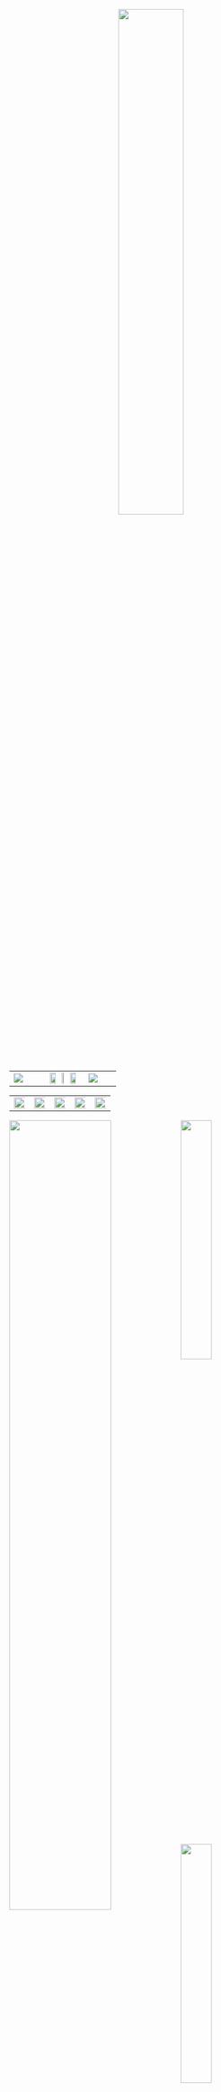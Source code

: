 <!--ANDI BANDI SANDI JO CODE CHORI KRE USKI ---------->
<!-- header anime -->
<p align="center"><img src="https://readme-typing-svg.herokuapp.com?font=Orbitron&size=40&color=%2379A500&height=67&duration=3000&center=true&lines=%F0%9F%85%B6%F0%9F%86%81%F0%9F%85%B4%F0%9F%85%B4%F0%9F%86%83%F0%9F%85%B8%F0%9F%85%BD%F0%9F%85%B6%F0%9F%86%82" width="48%" align="center"></p>
<table>
 <tr>
  <td width="30%"><img src="https://media.tenor.com/_7QhtyfyO0IAAAAC/zenitsu-gif.gif"></td>
  <td align="center"> <img src="https://media.tenor.com/fRmdE8epuE0AAAAj/syctk-saycotik.gif" width="40%" align="center"><img src="https://media.tenor.com/fRmdE8epuE0AAAAj/syctk-saycotik.gif" width="20%" align="center"><img src="https://media.tenor.com/fRmdE8epuE0AAAAj/syctk-saycotik.gif" width="40%" align="center"></td>
  <td width="30%"><img src="https://media.tenor.com/_7QhtyfyO0IAAAAC/zenitsu-gif.gif"></td>
 </tr>
</table>
<table>
 <tr>
  <td> <img src="https://media3.giphy.com/media/4ilFRqgbzbx4c/giphy.gif?cid=ecf05e47dcwkm0hgur8qeojbvjp23pceeo9pdii58gcaffvp&ep=v1_gifs_search&rid=giphy.gif&ct=g" height="220%" width="150%" > </td>
  <td> <img src="https://media2.giphy.com/media/v1.Y2lkPTc5MGI3NjExZWNhYjZjYjAwZDJkNzQwYWZiYWQ2ZDRjNjZmYzQxNzJlZTU0N2U1NiZlcD12MV9pbnRlcm5hbF9naWZzX2dpZklkJmN0PWc/12q7JyfK1UolW0/giphy.gif" height="220%" width="150%" > </td>
  <td> <img src="https://media.tenor.com/S8tFSa9K66EAAAAC/sukuna-jujutsu-kaisen.gif" height="220%" width="190%" > </td>
  <td> <img src="https://media.tenor.com/9eu9F42NQuYAAAAd/dance-anime-cool.gif" height="220%" width="150%" > </td>
  <td> <img src="https://media.tenor.com/ZQndYO4NwBcAAAAC/gojo-satoru.gif" height="290%" width="150%" > </td>
 </tr>
 </table>

<!--🔭I'm currently working on Mobile Applications <br>🫂I'm looking to collaborate on Open Source Projects<br>🌱I'm currently learning about React Native<br>☕Ask me about Coffee and Snacks<br>💡Fun fact: I am an Engineer too -->
<!-- About Me-->
<img align="left" width="60%" src="metrics.base.svg"></img>
<img align="center" width="33%" src="metrics.plugin.skyline.svg"></img> 
<img align="center" width="33%" src="metrics.plugin.stargazers.svg"/></img>
<img align="center" width="33%" src="metrics.plugin.languages.indepth.svg"/></img>
<!--<img align="right" width="9%" src="https://moon-svg.minung.dev/moon.svg?theme=basic" alt="moon.svg"> <p style="font-size: 40px;"  align="right" >Watch This Moon Live > > > > > </p>-->
<img align="left" width="70%" src="metrics.plugin.activity.svg"></img>
<img align="left" width="70%" src="metrics.plugin.stars.svg"></img>
<img align="left" width="70%" src="metrics.plugin.followup.indepth.svg"/></img>
<img align="left" width="70%"  src="metrics.plugin.followup.user.svg"/></img>
<img align="left" width="75%" src="metrics.plugin.achievements.compact.svg"/></img>
<img align="left" width="85%" src="metrics.plugin.people.followers.svg"/></img>           

<table><tr><td align="center"><img align="center" width="98%" src="profile-3d-contrib/profile-night-rainbow.svg"></img></td></tr></table>


<!--📏LINE-->
<img src="https://i.imgur.com/dBaSKWF.gif" height="35" width="100%">
<!-- Tech Stack-->

<h1 align="center"> 🗽 My Tech Stacks 🗽 </h1>
<img src="https://readme-typing-svg.demolab.com?font=Patua+One&size=25&duration=3000&pause=1000&color=949494&width=598&height=60&lines=What+Do+I+Know+%3F;What+Tech+Stacks+I+Use+%3F;Which+Frameworks+I+work+on+%3F;What+Languages+I+like+to+Code+%3F;Which+IDEs+I+Use+to+Code+%3F;What+Operating+Systems+I+have+Worked+on+%3F" alt="Typing SVG" width="80%"> </br>


<table align="center" >
  <tr>
   <th width="30%"><h2> 📋 Languages </h2></th>
   <th width="30%"><h2> 📚 Frameworks, Platforms and Libraries </h2></th>
   <th width="30%"><h2> 🎨 Design </h2></th>
   
 </tr>
  <tr>
   <td>
    <img src="https://img.shields.io/badge/C%23-239120?style=for-the-badge&logo=c-sharp&logoColor=white">
    <img src="https://img.shields.io/badge/HTML5-E34F26?style=for-the-badge&logo=html5&logoColor=white">
    <img src="https://img.shields.io/badge/CSS3-1572B6?style=for-the-badge&logo=css3&logoColor=white">
    <img src="https://img.shields.io/badge/JavaScript-F7DF1E?style=for-the-badge&logo=javascript&logoColor=black">
    <img src="https://img.shields.io/badge/Java-ED8B00?style=for-the-badge&logo=openjdk&logoColor=white">
    <img src="https://img.shields.io/badge/C%2B%2B-00599C?style=for-the-badge&logo=c%2B%2B&logoColor=white">
    <img src="https://img.shields.io/badge/C-00599C?style=for-the-badge&logo=c&logoColor=white">
    <img src="https://img.shields.io/badge/Python-14354C?style=for-the-badge&logo=python&logoColor=white">
    <img src="https://img.shields.io/badge/Sass-CC6699?style=for-the-badge&logo=sass&logoColor=white">
    <img src="https://img.shields.io/badge/PHP-777BB4?style=for-the-badge&logo=php&logoColor=white">
    <img src="https://img.shields.io/badge/Swift-FA7343?style=for-the-badge&logo=swift&logoColor=white">
    <img src="https://img.shields.io/badge/kotlin-%237F52FF.svg?style=for-the-badge&logo=kotlin&logoColor=white">
    <img src="https://img.shields.io/badge/Dart-0175C2?style=for-the-badge&logo=dart&logoColor=white">
    <img src="https://img.shields.io/badge/TypeScript-007ACC?style=for-the-badge&logo=typescript&logoColor=white">
    <img src="https://img.shields.io/badge/Shell_Script-121011?style=for-the-badge&logo=gnu-bash&logoColor=white">
    <img src="https://img.shields.io/badge/Markdown-000000?style=for-the-badge&logo=markdown&logoColor=white">
    <img src="https://img.shields.io/badge/PowerShell-%235391FE.svg?style=for-the-badge&logo=powershell&logoColor=white">
    <img src="https://img.shields.io/badge/Windows%20Terminal-%234D4D4D.svg?style=for-the-badge&logo=windows-terminal&logoColor=white">
    
   
   
   
   </td>
   
   <td>
       <img src="https://img.shields.io/badge/Tailwind_CSS-38B2AC?style=for-the-badge&logo=tailwind-css&logoColor=white">
       <img src="https://img.shields.io/badge/Bootstrap-563D7C?style=for-the-badge&logo=bootstrap&logoColor=white">
       <img src="https://img.shields.io/badge/AngularJS-E23237?style=for-the-badge&logo=angularjs&logoColor=white">
       <img src="https://img.shields.io/badge/Angular-DD0031?style=for-the-badge&logo=angular&logoColor=white">
       <img src="https://img.shields.io/badge/React-20232A?style=for-the-badge&logo=react&logoColor=61DAFB">
       <img src="https://img.shields.io/badge/Express.js-404D59?style=for-the-badge">
       <img src="https://img.shields.io/badge/Django-092E20?style=for-the-badge&logo=django&logoColor=white">
       <img src="https://img.shields.io/badge/Flask-000000?style=for-the-badge&logo=flask&logoColor=white">
       <img src="https://img.shields.io/badge/bulma-00D0B1?style=for-the-badge&logo=bulma&logoColor=white">
       <img src="https://img.shields.io/badge/expo-1C1E24?style=for-the-badge&logo=expo&logoColor=#D04A37">
       <img src="https://img.shields.io/badge/Gatsby-%23663399.svg?style=for-the-badge&logo=gatsby&logoColor=white">
       <img src="https://img.shields.io/badge/Ionic-%233880FF.svg?style=for-the-badge&logo=Ionic&logoColor=white">
       <img src="https://img.shields.io/badge/joomla-%235091CD.svg?style=for-the-badge&logo=joomla&logoColor=white">
       <img src="https://img.shields.io/badge/NPM-%23CB3837.svg?style=for-the-badge&logo=npm&logoColor=white">
       <img src="https://img.shields.io/badge/Next-black?style=for-the-badge&logo=next.js&logoColor=white">
       <img src="https://img.shields.io/badge/node.js-6DA55F?style=for-the-badge&logo=node.js&logoColor=white">
       <img src="https://img.shields.io/badge/redux-%23593d88.svg?style=for-the-badge&logo=redux&logoColor=white">

    
   
   </td>
   
   <td>
       <img src="https://img.shields.io/badge/Canva-%2300C4CC.svg?&style=for-the-badge&logo=Canva&logoColor=white">
       <img src="	https://img.shields.io/badge/Figma-F24E1E?style=for-the-badge&logo=figma&logoColor=white">
       <img src="https://img.shields.io/badge/blender-%23F5792A.svg?style=for-the-badge&logo=blender&logoColor=white">
       <img src="https://img.shields.io/badge/Adobe%20Illustrator-FF9A00?style=for-the-badge&logo=adobe%20illustrator&logoColor=white">
       <img src="https://img.shields.io/badge/Adobe%20Lightroom-31A8FF?style=for-the-badge&logo=Adobe%20Lightroom&logoColor=white">
       <img src="https://img.shields.io/badge/Adobe%20Photoshop-31A8FF?style=for-the-badge&logo=Adobe%20Photoshop&logoColor=black">
       <img src="https://img.shields.io/badge/Figma-F24E1E?style=for-the-badge&logo=figma&logoColor=white">

   
   </td>
 </tr>
   <tr>
   <th><h2> 🕓 Version Control </h2></th>
   <th><h2> 💻 IDEs/Editors </h2></th>
   <th><h2> 💾 DataBase </h2></th>
 </tr>
  <tr>
   <td>
       <img src="https://img.shields.io/badge/github%20actions-%232671E5.svg?style=for-the-badge&logo=githubactions&logoColor=white">
       <img src="https://img.shields.io/badge/GitLab%20CI-%23181717.svg?style=for-the-badge&logo=gitlab&logoColor=white">
       <img src="https://img.shields.io/badge/gitlab-%23181717.svg?style=for-the-badge&logo=gitlab&logoColor=white">
       <img src="https://img.shields.io/badge/github-%23121011.svg?style=for-the-badge&logo=github&logoColor=white">
       <img src="https://img.shields.io/badge/git-%23F05033.svg?style=for-the-badge&logo=git&logoColor=white">
       
   
   </td>
   <td>
       <img src="https://img.shields.io/badge/Visual%20Studio%20Code-0078d7.svg?style=for-the-badge&logo=visual-studio-code&logoColor=white">
       <img src="https://img.shields.io/badge/Android%20Studio-3DDC84.svg?style=for-the-badge&logo=android-studio&logoColor=white">
       <img src="https://img.shields.io/badge/Visual%20Studio-5C2D91.svg?style=for-the-badge&logo=visual-studio&logoColor=white">
       <img src="https://img.shields.io/badge/WordPress-%23117AC9.svg?style=for-the-badge&logo=WordPress&logoColor=white">
       <img src="https://img.shields.io/badge/pycharm-143?style=for-the-badge&logo=pycharm&logoColor=black&color=black&labelColor=green">
       <img src="https://img.shields.io/badge/jupyter-%23FA0F00.svg?style=for-the-badge&logo=jupyter&logoColor=white">
       <img src="https://img.shields.io/badge/Postman-FF6C37?style=for-the-badge&logo=postman&logoColor=white">
       <img src="https://img.shields.io/badge/webstorm-143?style=for-the-badge&logo=webstorm&logoColor=white&color=black">
       <img src="https://img.shields.io/badge/Atom-66595C?style=for-the-badge&logo=Atom&logoColor=white">
       <img src="https://img.shields.io/badge/NeoVim-%2357A143.svg?&style=for-the-badge&logo=neovim&logoColor=white">
       <img src="https://img.shields.io/badge/Notepad++-90E59A.svg?style=for-the-badge&logo=notepad%2B%2B&logoColor=black">
       <img src="https://img.shields.io/badge/replit-667881?style=for-the-badge&logo=replit&logoColor=white">
       <img src="https://img.shields.io/badge/Eclipse-2C2255?style=for-the-badge&logo=eclipse&logoColor=white">
       <img src="https://img.shields.io/badge/VIM-%2311AB00.svg?&style=for-the-badge&logo=vim&logoColor=white">
       

   
   </td>
   <td> 
       <img src="https://img.shields.io/badge/MongoDB-4EA94B?style=for-the-badge&logo=mongodb&logoColor=white">
       <img src="https://img.shields.io/badge/MySQL-005C84?style=for-the-badge&logo=mysql&logoColor=white">
       <img src="https://img.shields.io/badge/Oracle-F80000?style=for-the-badge&logo=Oracle&logoColor=white">
       <img src="https://img.shields.io/badge/PostgreSQL-316192?style=for-the-badge&logo=postgresql&logoColor=white">
       <img src="https://img.shields.io/badge/SQLite-07405E?style=for-the-badge&logo=sqlite&logoColor=white">
       <img src="https://img.shields.io/badge/rabbitmq-%23FF6600.svg?&style=for-the-badge&logo=rabbitmq&logoColor=white">
       <img src="https://img.shields.io/badge/Firebase-039BE5?style=for-the-badge&logo=Firebase&logoColor=white">
   </td>
 </tr>
   <tr>
   <th><h2> 📱 Mobile Frameworks </h2></th>
   <th><h2> 🎛️ Operating System </h2></th>
   <th><h2> 🏢 Office </h2></th>
 </tr>
  <tr>
   <td> 
    <img src="https://img.shields.io/badge/Flutter-02569B?style=for-the-badge&logo=flutter&logoColor=white">
    <img src="https://img.shields.io/badge/React_Native-20232A?style=for-the-badge&logo=react&logoColor=61DAFB">
    <img src="https://img.shields.io/badge/Ionic-3880FF?style=for-the-badge&logo=ionic&logoColor=white">
    <img src="https://img.shields.io/badge/NativeScript-3655FF?style=for-the-badge&logo=NativeScript&logoColor=black">
    <img src="https://img.shields.io/badge/Android_Studio-3DDC84?style=for-the-badge&logo=android-studio&logoColor=white">

   </td>
   <td>
    <img src="https://img.shields.io/badge/Arch_Linux-1793D1?style=for-the-badge&logo=arch-linux&logoColor=white">
    <img src="https://img.shields.io/badge/Cent%20OS-262577?style=for-the-badge&logo=CentOS&logoColor=white">
    <img src="https://img.shields.io/badge/Debian-A81D33?style=for-the-badge&logo=debian&logoColor=white">
    <img src="https://img.shields.io/badge/Fedora-294172?style=for-the-badge&logo=fedora&logoColor=white">
    <img src="https://img.shields.io/badge/iOS-000000?style=for-the-badge&logo=ios&logoColor=white">
    <img src="https://img.shields.io/badge/Kali_Linux-557C94?style=for-the-badge&logo=kali-linux&logoColor=white">
    <img src="https://img.shields.io/badge/Linux-FCC624?style=for-the-badge&logo=linux&logoColor=black">
    <img src="https://img.shields.io/badge/Linux_Mint-87CF3E?style=for-the-badge&logo=linux-mint&logoColor=white">
    <img src="https://img.shields.io/badge/manjaro-35BF5C?style=for-the-badge&logo=manjaro&logoColor=white">
    <img src="https://img.shields.io/badge/Pop!_OS-48B9C7?style=for-the-badge&logo=Pop!_OS&logoColor=white">
    <img src="https://img.shields.io/badge/Tails%20-56347C?&style=for-the-badge&logo=tails&logoColor=white">
    <img src="https://img.shields.io/badge/Red%20Hat-EE0000?style=for-the-badge&logo=redhat&logoColor=white">
    <img src="https://img.shields.io/badge/SUSE-0C322C?style=for-the-badge&logo=SUSE&logoColor=white">
    <img src="https://img.shields.io/badge/Elementary%20OS-64BAFF?style=for-the-badge&logo=elementary&logoColor=white">
    <img src="https://img.shields.io/badge/Windows-0078D6?style=for-the-badge&logo=windows&logoColor=white">
    <img src="https://img.shields.io/badge/Android-3DDC84?style=for-the-badge&logo=android&logoColor=white">
    <img src="https://img.shields.io/badge/freebsd-AB2B28?style=for-the-badge&logo=freebsd&logoColor=white">
    <img src="https://img.shields.io/badge/Gentoo-54487A?style=for-the-badge&logo=gentoo&logoColor=white">
    <img src="https://img.shields.io/badge/-MX%20Linux-%23000000?style=for-the-badge&logo=MXlinux&logoColor=white">
    <img src="https://img.shields.io/badge/lineageos-167C80?style=for-the-badge&logo=lineageos&logoColor=white">
    <img src="https://img.shields.io/badge/mac%20os-000000?style=for-the-badge&logo=macos&logoColor=F0F0F0">
    
   </td>
   <td> 
    <img src="https://img.shields.io/badge/LibreOffice-%2318A303?style=for-the-badge&logo=LibreOffice&logoColor=white">
    <img src="https://img.shields.io/badge/Microsoft_Excel-217346?style=for-the-badge&logo=microsoft-excel&logoColor=white">
    <img src="https://img.shields.io/badge/Microsoft_PowerPoint-B7472A?style=for-the-badge&logo=microsoft-powerpoint&logoColor=white">
    <img src="https://img.shields.io/badge/Microsoft_Word-2B579A?style=for-the-badge&logo=microsoft-word&logoColor=white">
    <img src="https://img.shields.io/badge/Microsoft_Office-D83B01?style=for-the-badge&logo=microsoft-office&logoColor=white">
   
   </td>
 </tr>
 
   <tr>
   <th><h2> ☁️ Hosting/SaaS </h2></th>
   <th><h2> 📂 Cloud Storage </h2></th>
   <th><h2> 🌐 Browsers </h2> </th> 
 </tr>
  <tr>
   <td>
     <img src="https://img.shields.io/badge/firebase-%23039BE5.svg?style=for-the-badge&logo=firebase">
     <img src="https://img.shields.io/badge/github%20pages-121013?style=for-the-badge&logo=github&logoColor=white">
     <img src="https://img.shields.io/badge/heroku-%23430098.svg?style=for-the-badge&logo=heroku&logoColor=white">
     <img src="https://img.shields.io/badge/netlify-%23000000.svg?style=for-the-badge&logo=netlify&logoColor=#00C7B7">
     <img src="https://img.shields.io/badge/vercel-%23000000.svg?style=for-the-badge&logo=vercel&logoColor=white">
     <img src="https://img.shields.io/badge/Oracle-F80000?style=for-the-badge&logo=oracle&logoColor=white">
     <img src="https://img.shields.io/badge/Cloudflare-F38020?style=for-the-badge&logo=Cloudflare&logoColor=white">
     <img src="https://img.shields.io/badge/AWS-%23FF9900.svg?style=for-the-badge&logo=amazon-aws&logoColor=white">
     <img src="https://img.shields.io/badge/azure-%230072C6.svg?style=for-the-badge&logo=microsoftazure&logoColor=white">
     <img src="https://img.shields.io/badge/GoogleCloud-%234285F4.svg?style=for-the-badge&logo=google-cloud&logoColor=white">
     <img src="https://img.shields.io/badge/Openstack-%23f01742.svg?style=for-the-badge&logo=openstack&logoColor=white">
   </td>
   <td>
    <img src="https://img.shields.io/badge/Dropbox-%233B4D98.svg?style=for-the-badge&logo=Dropbox&logoColor=white">
    <img src="https://img.shields.io/badge/Google%20Drive-4285F4?style=for-the-badge&logo=googledrive&logoColor=white">
    <img src="https://img.shields.io/badge/Mega-%23D90007.svg?style=for-the-badge&logo=Mega&logoColor=white">
    <img src="https://img.shields.io/badge/OneDrive-0078D4.svg?style=for-the-badge&logo=microsoftonedrive&logoColor=white">
   
   </td>
   <td>
    <img src="https://img.shields.io/badge/Edge-0078D7?style=for-the-badge&logo=Microsoft-edge&logoColor=white">
    <img src="https://img.shields.io/badge/Firefox-FF7139?style=for-the-badge&logo=Firefox-Browser&logoColor=white">
    <img src="https://img.shields.io/badge/Google%20Chrome-4285F4?style=for-the-badge&logo=GoogleChrome&logoColor=white">
    <img src="https://img.shields.io/badge/Tor-7D4698?style=for-the-badge&logo=Tor-Browser&logoColor=white">
    <img src="https://img.shields.io/badge/Brave-FB542B?style=for-the-badge&logo=Brave&logoColor=white">
   
   </td>
 </tr>
 
 <tr>
   <th><h2> 🖥️ ML/DL </h2></th>
   <th><h2> 🧪 Testing </h2></th>
   <th><h2> 🛍️ Store </h2> </th> 
 </tr>
 
  <tr>
   <td>
    <img src="https://img.shields.io/badge/numpy-%23013243.svg?style=for-the-badge&logo=numpy&logoColor=white">
    <img src="https://img.shields.io/badge/pandas-%23150458.svg?style=for-the-badge&logo=pandas&logoColor=white">
    <img src="https://img.shields.io/badge/PyTorch-%23EE4C2C.svg?style=for-the-badge&logo=PyTorch&logoColor=white">
    <img src="https://img.shields.io/badge/TensorFlow-%23FF6F00.svg?style=for-the-badge&logo=TensorFlow&logoColor=white">
    
    
   </td>
   <td>
    <img src="https://img.shields.io/badge/-selenium-%43B02A?style=for-the-badge&logo=selenium&logoColor=white">
    <img src="https://img.shields.io/badge/-Jasmine-%238A4182?style=for-the-badge&logo=Jasmine&logoColor=white">
    <img src="https://img.shields.io/badge/-cypress-%23E5E5E5?style=for-the-badge&logo=cypress&logoColor=058a5e">
    <img src="https://img.shields.io/badge/-mocha-%238D6748?style=for-the-badge&logo=mocha&logoColor=white">
    <img src="https://img.shields.io/badge/-jest-%23C21325?style=for-the-badge&logo=jest&logoColor=white">
    
    
   
   </td>
   <td>
    <img src="https://img.shields.io/badge/App_Store-0D96F6?style=for-the-badge&logo=app-store&logoColor=white">
    <img src="https://img.shields.io/badge/F_Droid-1976D2?style=for-the-badge&logo=f-droid&logoColor=white">
    <img src="https://img.shields.io/badge/Google_Play-414141?style=for-the-badge&logo=google-play&logoColor=white">
    
   
   </td>
 </tr>
 
  <tr>
   <th><h2> 📺 Streaming </h2></th>
   <th><h2> 🎮 Gaming </h2></th>
   <th><h2> 🎓 Education </h2> </th> 
 </tr>
 
  <tr>
   <td>
    <img src="https://img.shields.io/badge/Amazon%20Prime-0F79AF?style=for-the-badge&logo=amazonprime&logoColor=white">
    <img src="https://img.shields.io/badge/Crunchyroll-F47521?style=for-the-badge&logo=crunchyroll&logoColor=white">
    <img src="https://img.shields.io/badge/fire%20tv-fc3b2d?style=for-the-badge&logo=amazon%20fire%20tv&logoColor=white">
    <img src="https://img.shields.io/badge/Netflix-E50914?style=for-the-badge&logo=netflix&logoColor=white">
    <img src="https://img.shields.io/badge/Twitch-9347FF?style=for-the-badge&logo=twitch&logoColor=white">
    <img src="https://img.shields.io/badge/Youtube%20Gaming-FF0000?style=for-the-badge&logo=Youtubegaming&logoColor=white">
    
   </td>
   <td>
    <img src="https://img.shields.io/badge/battle.net-%2300AEFF.svg?style=for-the-badge&logo=battle.net&logoColor=white">
    <img src="https://img.shields.io/badge/epicgames-%23313131.svg?style=for-the-badge&logo=epicgames&logoColor=white">
    <img src="https://img.shields.io/badge/ea-%23000000.svg?style=for-the-badge&logo=ea&logoColor=white">
    <img src="https://img.shields.io/badge/nVIDIA-%2376B900.svg?style=for-the-badge&logo=nVIDIA&logoColor=white">
    <img src="https://img.shields.io/badge/PSN-%230070D1.svg?style=for-the-badge&logo=Playstation&logoColor=white">
    <img src="https://img.shields.io/badge/Ubisoft-%23F5F5F5.svg?style=for-the-badge&logo=Ubisoft&logoColor=black">
    <img src="https://img.shields.io/badge/unrealengine-%23313131.svg?style=for-the-badge&logo=unrealengine&logoColor=white">
    <img src="https://img.shields.io/badge/unity-%23000000.svg?style=for-the-badge&logo=unity&logoColor=white">
    <img src="https://img.shields.io/badge/steam-%23000000.svg?style=for-the-badge&logo=steam&logoColor=white">

    
   
   </td>
   <td>
    <img src="https://img.shields.io/badge/coding%20ninjas-DD6620?style=for-the-badge&logo=codingninjas&logoColor=white">
    <img src="https://img.shields.io/badge/Coursera-%230056D2.svg?style=for-the-badge&logo=Coursera&logoColor=white">
    <img src="https://img.shields.io/badge/Duolingo-%234DC730.svg?style=for-the-badge&logo=Duolingo&logoColor=white">
    <img src="https://img.shields.io/badge/edX-%2302262B.svg?style=for-the-badge&logo=edX&logoColor=white">
    <img src="https://img.shields.io/badge/Freecodecamp-%23123.svg?&style=for-the-badge&logo=freecodecamp&logoColor=green">
    <img src="https://img.shields.io/badge/Skill%20share-002333?style=for-the-badge&logo=skillshare&logoColor=00FF84">
    <img src="https://img.shields.io/badge/Udacity-grey?style=for-the-badge&logo=udacity&logoColor=15B8E6">
    <img src="https://img.shields.io/badge/Udemy-A435F0?style=for-the-badge&logo=Udemy&logoColor=white">
   
   </td>
 </tr>
</table>
 
<!-- Line -->
<img src="https://i.imgur.com/dBaSKWF.gif" height="35" width="100%">

<!-- Github stats-->
<h1 align="center">
 <img src="https://c.tenor.com/SOVMSXmWB1kAAAAi/tony-star-jumping.gif" width="9%">    GitHub Stats     <img src="https://c.tenor.com/SOVMSXmWB1kAAAAi/tony-star-jumping.gif" width="9%" >
 </h1>



![](https://wakapi.dev/api/badge/X_itachi_X/interval:today?label=today) ![](https://img.shields.io/endpoint?url=https://wakapi.dev/api/compat/shields/v1/X_itachi_X/interval:30_days&label=last30d) [![](https://visitcount.itsvg.in/api?id=X-itachi-X&icon=0&color=0)](https://visitcount.itsvg.in)

<table>
 <tr>
  <td><img src="https://github-readme-stats.vercel.app/api?username=X-itachi-X&theme=blue-green&bg_color=22272e&hide_border=false&include_all_commits=false&count_private=false"> </td>
  <td><img src="https://github-readme-streak-stats.herokuapp.com/?user=X-itachi-X&theme=blue-green&bg_color=22272e&hide_border=false"> </td>
 </tr>
  <tr>
  <td><img src="https://github-readme-stats.vercel.app/api/wakatime?username=X_itachi_X&api_domain=wakapi.dev&bg_color=22272e&title_color=2F855A&icon_color=2F855A&text_color=ffffff&custom_title=This%20Week%20Stats&layout=compact"> </td>
  <td><img src="https://github-readme-stats.vercel.app/api/top-langs/?username=X-itachi-X&theme=blue-green&bg_color=22272e&hide_border=false&include_all_commits=true&count_private=false&layout=compact" > </td>
 </tr>
 </table
 </br>
 <img src="https://github-readme-activity-graph.vercel.app/graph?username=X-itachi-X&theme=github-compact" width="100%">
 <picture>
   <source media="(prefers-color-scheme: dark)" srcset="github-contribution-grid-snake-dark.svg" />
   <source media="(prefers-color-scheme: light)" srcset="github-contribution-grid-snake.svg" />
   <img alt="github-snake" src="github-contribution-grid-snake.svg" width="100%" />
 </picture>
 

 <!-- Github Trophies-->
 <h1 align="center">
 <img src="https://media.tenor.com/0ENB5HuTH0gAAAAi/trophy-beker.gif" width="9%">     GitHub Trophies     <img src="https://media.tenor.com/0ENB5HuTH0gAAAAi/trophy-beker.gif" width="9%" >
 </h1>

![](https://github-profile-trophy.vercel.app/?username=X-itachi-X&theme=radical&no-frame=false&no-bg=true&margin-w=65)

 <div align="center">
 <h2> ✍️ Random Dev Quote ✍️ </h2>
<img src="https://quotes-github-readme.vercel.app/api?type=horizontal&bg_color=22272e&theme=gruvbox">

 <h2> 🔝 Top Contributed Repo 🔝 </h2>
<img src="https://github-contributor-stats.vercel.app/api?username=X-itachi-X&limit=5&bg_color=22272e&theme=gruvbox&combine_all_yearly_contributions=true&no-bg=true">
 </div>



<!--📏LINE-->
<img src="https://i.imgur.com/dBaSKWF.gif" height="35" width="100%">
 
<!--Music-->
<h1 align="center">🎧 Music 🎧</h1>
<div align="center"><img src="https://novatorem.vercel.app/api/spotify?background_color=0d1117&border_color=ffffff" width="45%"></div>



<!--📏LINE-->
<img src="https://i.imgur.com/dBaSKWF.gif" height="35" width="100%">
 
<h1 align="center">
 <img src="https://media1.giphy.com/media/uwmNTx7NaDbJnXlKbx/giphy.gif?cid=ecf05e47stjb15nj1fve5ekbrydjsidq2xll0kxyb87wzlaf&ep=v1_stickers_search&rid=giphy.gif&ct=s" width="4%" align="">
  Social 
 <img src="https://media1.giphy.com/media/uwmNTx7NaDbJnXlKbx/giphy.gif?cid=ecf05e47stjb15nj1fve5ekbrydjsidq2xll0kxyb87wzlaf&ep=v1_stickers_search&rid=giphy.gif&ct=s" width="4%" align="">
</h1>
</br>

[![Instagram](https://img.shields.io/badge/Instagram-%23E4405F.svg?logo=Instagram&logoColor=white)](https://instagram.com/_ankit.prakash_) [![LinkedIn](https://img.shields.io/badge/LinkedIn-%230077B5.svg?logo=linkedin&logoColor=white)](https://linkedin.com/in/ankitprakashprogrammer) 
 
<!--📏LINE-->
<img src="https://i.imgur.com/dBaSKWF.gif" height="35" width="100%">
 
<!--🎨THEMEMODE / 🌐WEBSITE: https://fancytext.blogspot.com/ -->
<h4 align="left">
</h4>
 
╔═&nbsp;&nbsp;👀 𝕐&nbsp;𝕆&nbsp;𝕌&nbsp;ℝ&nbsp;&nbsp;𝕋&nbsp;ℍ&nbsp;𝔼&nbsp;𝕄&nbsp;𝔼&nbsp;&nbsp;𝕄&nbsp;𝕆&nbsp;𝔻&nbsp;𝔼 👀
<h4>
<h4 align="left">  
 
╚═════ &nbsp;𝐈𝐓'𝐒 [𝐃𝐀𝐑𝐊⚫](https://github.com/settings/appearance#gh-dark-mode-only)[𝐁𝐑𝐈𝐆𝐇𝐓⚪](https://github.com/settings/appearance#gh-light-mode-only) 𝐈𝐍 𝐇𝐄𝐑𝐄...
<h4>

<!--🪳ROACH&🕷️SPIDER--> 
<p align="left">
<img src="https://media.giphy.com/media/2fC8cduAc35UIAxHDE/giphy.gif" width="150">&nbsp;&nbsp;&nbsp;&nbsp;&nbsp;&nbsp;&nbsp;&nbsp;&nbsp;&nbsp;&nbsp;&nbsp;&nbsp;&nbsp;&nbsp;&nbsp;&nbsp;&nbsp;&nbsp;&nbsp;&nbsp;&nbsp;&nbsp;&nbsp;&nbsp;&nbsp;&nbsp;&nbsp;&nbsp;&nbsp;&nbsp;&nbsp;&nbsp;&nbsp;&nbsp;&nbsp;&nbsp;&nbsp;&nbsp;&nbsp;&nbsp;&nbsp;&nbsp;&nbsp;&nbsp;&nbsp;&nbsp;&nbsp;&nbsp;&nbsp;&nbsp;&nbsp;&nbsp;&nbsp;&nbsp;&nbsp;&nbsp;&nbsp;&nbsp;&nbsp;&nbsp;&nbsp;&nbsp;&nbsp;&nbsp;&nbsp;&nbsp;&nbsp;&nbsp;&nbsp;&nbsp;&nbsp;&nbsp;&nbsp;&nbsp;&nbsp;&nbsp;&nbsp;&nbsp;&nbsp;&nbsp;&nbsp;&nbsp;&nbsp;&nbsp;&nbsp;&nbsp;&nbsp;&nbsp;&nbsp;&nbsp;&nbsp;&nbsp;&nbsp;&nbsp;&nbsp;&nbsp;&nbsp;&nbsp;&nbsp;&nbsp;&nbsp;&nbsp;&nbsp;&nbsp;&nbsp;&nbsp;&nbsp;&nbsp;&nbsp;&nbsp;&nbsp;<img src="https://c.tenor.com/3dgbcMt6Kx4AAAAi/spider-insect.gif" width="40">
 
<!--🦶FOOTER--> 
<img src="https://raw.githubusercontent.com/trinib/trinib/82213791fa9ff58d3ca768ddd6de2489ec23ffca/images/footer.svg" width="100%">

<img alt="GitHub Workflow Status" src="https://img.shields.io/github/actions/workflow/status/X-itachi-X/X-itachi-X/main.yml">
 
[![Metrics](https://github.com/X-itachi-X/X-itachi-X/actions/workflows/main.yml/badge.svg)](https://github.com/X-itachi-X/X-itachi-X/actions/workflows/main.yml) 
 
[![GitHub-Profile-3D-Contrib](https://github.com/X-itachi-X/X-itachi-X/actions/workflows/profile-3d.yml/badge.svg)](https://github.com/X-itachi-X/X-itachi-X/actions/workflows/profile-3d.yml)
